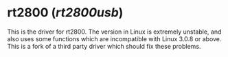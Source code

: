 # rt2800 (*rt2800usb*)
This is the driver for rt2800. The version in Linux is extremely unstable, and also uses some functions which are incompatible with Linux 3.0.8 or above. This is a fork of a third party driver which should fix these problems.